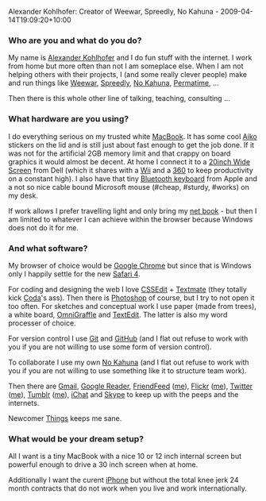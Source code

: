 Alexander Kohlhofer: Creator of Weewar, Spreedly, No Kahuna - 2009-04-14T19:09:20+10:00

### Who are you and what do you do?

My name is [Alexander Kohlhofer](http://plasticshore.com "Alex's own site.") and I do fun stuff with the internet. I work from home but more often than not I am someplace else. When I am not helping others with their projects, I (and some really clever people) make and run things like [Weewar][], [Spreedly][], [No Kahuna][no-kahuna], [Permatime][], ...

Then there is this whole other line of talking, teaching, consulting ...

### What hardware are you using?

I do everything serious on my trusted white [MacBook][]. It has some cool [Aiko](http://www.weareaiko.com/everyday/ "A funky clothes label.") stickers on the lid and is still just about fast enough to get the job done. If it was not for the artificial 2GB memory limit and that crappy on board graphics it would almost be decent. At home I connect it to a [20inch Wide Screen][e207wfp] from Dell (which it shares with a [Wii][] and a [360][xbox-360] to keep productivity on a constant high). I also have that tiny [Bluetooth keyboard][keyboard] from Apple and a not so nice cable bound Microsoft mouse (#cheap, #sturdy, #works) on my desk.

If work allows I prefer travelling light and only bring my [net book][eee-pc-901] - but then I am limited to whatever I can achieve within the browser because Windows does not do it for me.

### And what software?

My browser of choice would be [Google Chrome][chrome] but since that is Windows only I happily settle for the new [Safari 4][safari].

For coding and designing the web I love [CSSEdit][] + [Textmate][] (they totally kick [Coda][]'s ass). Then there is [Photoshop][] of course, but I try to not open it too often. For sketches and conceptual work I use paper (made from trees), a white board, [OmniGraffle][] and [TextEdit][]. The latter is also my word processer of choice.

For version control I use [Git][] and [GitHub][] (and I flat out refuse to work with you if you are not willing to use some form of version control).

To collaborate I use my own [No Kahuna][no-kahuna] (and I flat out refuse to work with you if you are not willing to use something like it to structure team work).

Then there are [Gmail][], [Google Reader][google-reader], [FriendFeed][] ([me](http://friendfeed.com/kohlhofer "Alex on FriendFeed")), [Flickr][] ([me](http://www.flickr.com/photos/plasticshore/ "Alex on Flickr.")), [Twitter][] ([me](http://twitter.com/kohlhofer "Alex on Twitter.")), [Tumblr][] ([me](http://blog.kohlhofer.com "Alex's tumblelog.")), [iChat][] and [Skype][] to keep up with the peeps and the internets.

Newcomer [Things][] keeps me sane.

### What would be your dream setup?

All I want is a tiny MacBook with a nice 10 or 12 inch internal screen but powerful enough to drive a 30 inch screen when at home.

Additionally I want the curent [iPhone][] but without the total knee jerk 24 month contracts that do not work when you live and work internationally.

[weewar]: http://www.weewar.com/ "A popular web-based strategy game."
[spreedly]: http://www.spreedly.com/ "A web-based service for collecting subscription payments for anything."
[no-kahuna]: http://www.nokahuna.com/ "A web-based project/collaboration service."
[permatime]: http://www.permatime.com/ "A web-based temporal headache massager."
[macbook]: http://www.apple.com/macbook/ "The consumer Mac laptop."
[e207wfp]: http://72.14.235.132/search?q=cache:kFKRQ5VywckJ:us.dell.com/sna/productdetail.aspx%3Fc%3Dus%26cs%3D19%26l%3Den%26s%3Ddhs%26sku%3D320-5123+e207wfp "A 20&quot; LCD screen."
[wii]: http://www.wii.com/ "A unique gaming console."
[xbox-360]: http://www.xbox.com/en-US/hardware/ "A popular gaming console."
[keyboard]: http://www.apple.com/keyboard/ "The slim keyboard for Macs."
[eee-pc-901]: http://www.asus.com/product.aspx?P_ID=1sRO7tW9B0OdR9yz "A 9&quot; netbook."
[chrome]: http://google.com/chrome "A WebKit-based browser, where each tab runs in its own thread."
[safari]: http://www.apple.com/safari/ "A fast web browser."
[cssedit]: http://macrabbit.com/cssedit/ "A stylesheet editor for the Mac."
[textmate]: http://macromates.com/ "A very popular text editor for the Mac."
[coda]: http://panic.com/coda/ "A single-window HTML/web tool."
[photoshop]: http://adobe.com/products/photoshop/ "The infamous graphic editor."
[omnigraffle]: http://www.omnigroup.com/applications/omnigraffle/ "Diagramming software for the Mac."
[textedit]: http://support.apple.com/kb/HT2523 "The default text editor included with Mac OS X."
[git]: http://git-scm.com/ "A version control system."
[github]: http://www.github.com/ "A Git code repository service."
[no-kahuna]: http://www.nokahuna.com/ "A web-based project/collaboration service."
[gmail]: http://mail.google.com/ "Web-based email."
[google-reader]: http://reader.google.com/ "A web-based feed reader."
[friendfeed]: http://www.friendfeed.com/ "Web-based social aggregation."
[flickr]: http://www.flickr.com/ "Possibly the best photo-sharing website, like, evar."
[twitter]: http://twitter.com/ "An online micro-blogging platform."
[tumblr]: http://www.tumblr.com/ "An online personal publishing platform."
[ichat]: http://www.apple.com/macosx/features/ichat.html "An AIM/Jabber client included with Mac OS X."
[skype]: http://www.skype.com/ "Voice and video chat software."
[things]: http://culturedcode.com/things/ "A popular task management application for the Mac."
[iphone]: http://www.apple.com/iphone/ "C'mon, you know what this is."
